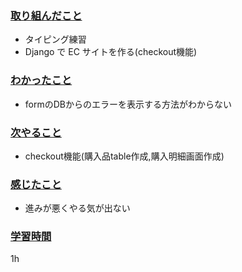 ### <u>取り組んだこと</u>
- タイピング練習
- Django で EC サイトを作る(checkout機能)

### <u>わかったこと</u>
- formのDBからのエラーを表示する方法がわからない

### <u>次やること</u>
- checkout機能(購入品table作成,購入明細画面作成)

### <u>感じたこと</u>
- 進みが悪くやる気が出ない

### <u>学習時間</u>
1h